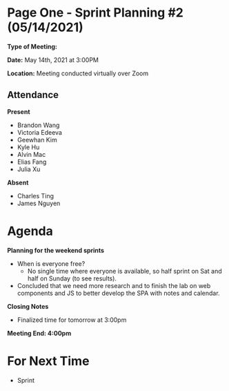# Page One - Sprint Planning #2 (05/14/2021)

**Type of Meeting:** 

**Date:** May 14th, 2021 at 3:00PM

**Location:** Meeting conducted virtually over Zoom

## Attendance

**Present**
- Brandon Wang
- Victoria Edeeva
- Geewhan Kim
- Kyle Hu
- Alvin Mac
- Elias Fang
- Julia Xu

**Absent**
- Charles Ting
- James Nguyen

# Agenda
**Planning for the weekend sprints**
- When is everyone free?
    - No single time where everyone is available, so half sprint on Sat and half on Sunday (to see results).
- Concluded that we need more research and to finish the lab on web components and JS to better develop the SPA with notes and calendar.        

**Closing Notes**
- Finalized time for tomorrow at 3:00pm

**Meeting End: 4:00pm**

# For Next Time
- Sprint
